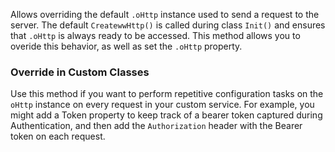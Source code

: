 ﻿Allows overriding the default `.oHttp` instance used to send a request to the server. The default `CreatewwHttp()` is called during class `Init()` and ensures that `.oHttp` is always ready to be accessed. This method allows you to overide this behavior, as well as set the `.oHttp` property.

### Override in Custom Classes
Use this method if you want to perform repetitive configuration tasks on the `oHttp` instance on every request in your custom service. For example, you might add a Token property to keep track of a bearer token captured during Authentication, and then add the `Authorization` header with the Bearer token on each request.